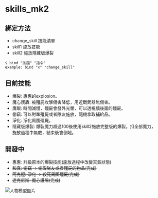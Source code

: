 # skills_mk2
## 綁定方法
+ change_skill 技能清單
+ skill1 施放技能
+ skill2 施放隱藏版爆裂
```
$ bind "按鍵" "指令"
example: bind "x" "change_skill"
```

## 目前技能
+ 爆裂: 惠惠的explosion。
+ 魔心護盾: 被殭屍攻擊傷害降低，用近戰武器無傷害。
+ 鷹眼: 時間減慢，殭屍會發外光暈，可以透視牆後面的殭屍。
+ 偷竊: 可以對準殭屍或者隊友施放，隨機拿取補給品。
+ 淨化: 淨化周圍殭屍。
+ 隱藏版爆裂: 爆裂魔力超過100後使用skill2施放完整版的爆裂，扣全部魔力，施放過程中無敵，結束後會倒地。

## 開發中
+ 惠惠: 升級原本的爆裂技能(施放過程中改變天氣狀態)
+ ~~和真: 偷竊 -> 偷取隊友或者殭屍的物品(完成)~~
+ ~~阿克婭: 淨化 -> 殺死周圍殭屍(完成)~~
+ ~~達克尼斯: 魔心護盾(完成)~~

![人物模型圖片](https://steamuserimages-a.akamaihd.net/ugc/2050869154880058882/DBD4D61BC104B63608AF593F81527625CB9EDBCC/?imw=5000&imh=5000&ima=fit&impolicy=Letterbox&imcolor=%23000000&letterbox=false)
